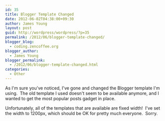 ```yaml
---
id: 35
title: Blogger Template Changed
date: 2012-06-02T04:38:00+09:30
author: James Young
layout: post
guid: http://wordpress/wordpress/?p=35
permalink: /2012/06/blogger-template-changed/
blogger_blog:
  - coding.zencoffee.org
blogger_author:
  - James Young
blogger_permalink:
  - /2012/06/blogger-template-changed.html
categories:
  - Other
---
```

As I'm sure you've noticed, I've gone and changed the Blogger template I'm using.  The old template I used doesn't seem to be available anymore, and I wanted to get the most popular posts gadget in place.

Unfortunately, all of the templates that are available are fixed width!  I've set the width to 1200px, which should be OK for pretty much everyone.  Sorry.